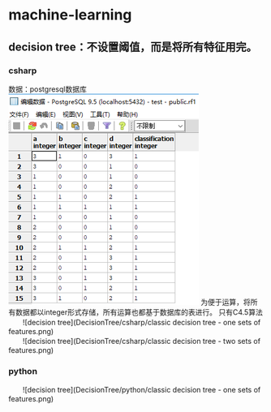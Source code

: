 # machine-learning
## decision tree：不设置阈值，而是将所有特征用完。
### csharp
数据：postgresql数据库  
![decision tree](DecisionTree/csharp/data.png)
为便于运算，将所有数据都以integer形式存储，所有运算也都基于数据库的表进行。
只有C4.5算法  
　　![decision tree](DecisionTree/csharp/classic decision tree - one sets of features.png)  
　　![decision tree](DecisionTree/csharp/classic decision tree - two sets of features.png)  
### python
　　![decision tree](DecisionTree/python/classic decision tree - one sets of features.png)  



